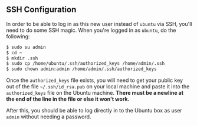 ## SSH Configuration

In order to be able to log in as this new user instead of `ubuntu` via SSH, you'll need to do some SSH magic.  When you're logged in as `ubuntu`, do the following:

```bash
$ sudo su admin
$ cd ~
$ mkdir .ssh
$ sudo cp /home/ubuntu/.ssh/authorized_keys /home/admin/.ssh
$ sudo chown admin:admin /home/admin/.ssh/authorized_keys
```

Once the `authorized_keys` file exists, you will need to get your public key out of the file `~/.ssh/id_rsa.pub` on your local machine and paste it into the `authorized_keys` file on the Ubuntu machine.  **There must be a newline at the end of the line in the file or else it won't work.**

After this, you should be able to log directly in to the Ubuntu box as user `admin` without needing a password.

